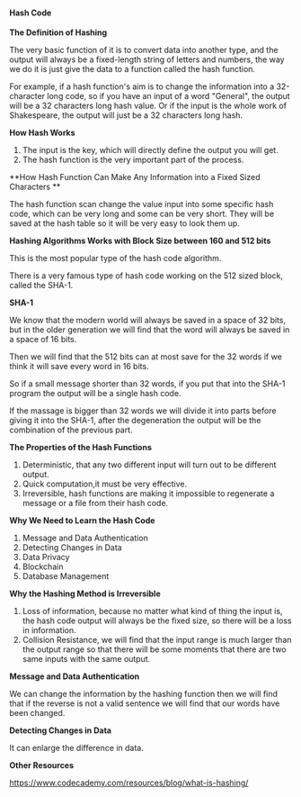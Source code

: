 #### Hash Code

**The Definition of Hashing**

The very basic function of it is to convert data into another type, and the output will always be a fixed-length string of letters and numbers, the way we do it is just give the data to a function called the hash function.

For example, if a hash function's aim is to change the information into a 32-character long code, so if you have an input of a word "General", the output will be a 32 characters long hash value. Or if the input is the whole work of Shakespeare, the output will just be a 32 characters long hash.

**How Hash Works**

1. The input is the key, which will directly define the output you will get.
2. The hash function is the very important part of the process.

**How Hash Function Can Make Any Information into a Fixed Sized Characters **

The hash function scan change the value input into some specific hash code, which can be very long and some can be very short. They will be saved at the hash table so it will be very easy to look them up.

**Hashing Algorithms Works with Block Size between 160 and 512 bits**

This is the most popular type of the hash code algorithm.

There is a very famous type of hash code working on the 512 sized block, called the SHA-1.

**SHA-1**

We know that the modern world will always be saved in a space of 32 bits, but in the older generation we will find that the word will always be saved in a space of 16 bits.

Then we will find that the 512 bits can at most save for the 32 words if we think it will save every word in 16 bits.

So if a small message shorter than 32 words, if you put that into the SHA-1 program the output will be a single hash code.

If the massage is bigger than 32 words we will divide it into parts before giving it into the SHA-1, after the degeneration the output will be the combination of the previous part.

**The Properties of the Hash Functions**

1. Deterministic, that any two different input will turn out to be different output.
2. Quick computation,it must be very effective.
3. Irreversible, hash functions are making it impossible to regenerate a message or a file from their hash code. 

**Why We Need to Learn the Hash Code**

1. Message and Data Authentication 
2. Detecting Changes in Data
3. Data Privacy
4. Blockchain
5. Database Management

**Why the Hashing Method is Irreversible**

1. Loss of information, because no matter what kind of thing the input is, the hash code output will always be the fixed size, so there will be a loss in information.
2. Collision Resistance, we will find that the input range is  much larger than the output range so that there will be some moments that there are two same inputs with the same output.

**Message and Data Authentication**

We can change the information by the hashing function then we will find that if the reverse is not a valid sentence we will find that our words have been changed.

**Detecting Changes in Data**

It can enlarge the difference in data.

**Other Resources**

https://www.codecademy.com/resources/blog/what-is-hashing/

